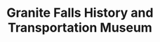 ---
layout: repo
title: "Granite Falls History and Transportation Museum"
id: 4814
permalink: repos/4814/
---